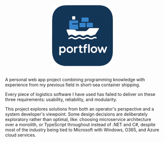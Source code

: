 <div align="center">
  <img src="docs/images/portflow-372.png" alt="Portflow Logo" width="200"/>
</div>
<br>

A personal web app project combining programming knowledge with experience from my previous field in short-sea container shipping.

Every piece of logistics software I have used has failed to deliver on these three requirements: usability, reliability, and modularity.

This project explores solutions from both an operator's perspective and a system developer's viewpoint. Some design decisions are deliberately exploratory rather than optimal, like: choosing microservice architecture over a monolith, or TypeScript throughout instead of .NET and C#, despite most of the industry being tied to Microsoft with Windows, O365, and Azure cloud services.
